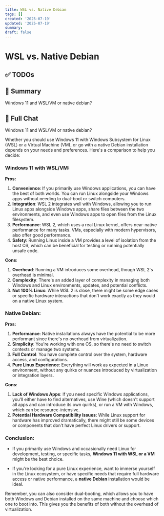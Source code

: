 ```yaml
---
title: WSL vs. Native Debian
tags: []
created: '2025-07-19'
updated: '2025-07-19'
summary:
draft: false
---
```


# WSL vs. Native Debian

## ✅ TODOs


## 📌 Summary
Windows 11 and WSL/VM or native debian?

## 🧠 Full Chat


Windows 11 and WSL/VM or native debian?

Whether you should use Windows 11 with Windows Subsystem for Linux (WSL) or a Virtual Machine (VM), or go with a native Debian installation depends on your needs and preferences. Here's a comparison to help you decide:

### Windows 11 with WSL/VM:

**Pros:**
1. **Convenience**: If you primarily use Windows applications, you can have the best of both worlds. You can run Linux alongside your Windows apps without needing to dual-boot or switch computers.
2. **Integration**: WSL 2 integrates well with Windows, allowing you to run Linux apps alongside Windows apps, share files between the two environments, and even use Windows apps to open files from the Linux filesystem.
3. **Performance**: WSL 2, which uses a real Linux kernel, offers near-native performance for many tasks. VMs, especially with modern hypervisors, also offer good performance.
4. **Safety**: Running Linux inside a VM provides a level of isolation from the host OS, which can be beneficial for testing or running potentially unsafe code.

**Cons:**
1. **Overhead**: Running a VM introduces some overhead, though WSL 2's overhead is minimal.
2. **Complexity**: There's an added layer of complexity in managing both Windows and Linux environments, updates, and potential conflicts.
3. **Not 100% Linux**: While WSL 2 is close, there might be some edge cases or specific hardware interactions that don't work exactly as they would on a native Linux system.

### Native Debian:

**Pros:**
1. **Performance**: Native installations always have the potential to be more performant since there's no overhead from virtualization.
2. **Simplicity**: You're working with one OS, so there's no need to switch contexts or manage two systems.
3. **Full Control**: You have complete control over the system, hardware access, and configurations.
4. **Pure Linux Experience**: Everything will work as expected in a Linux environment, without any quirks or nuances introduced by virtualization or integration layers.

**Cons:**
1. **Lack of Windows Apps**: If you need specific Windows applications, you'll either have to find alternatives, use Wine (which doesn't support all apps and can introduce its own quirks), or run a VM with Windows, which can be resource-intensive.
2. **Potential Hardware Compatibility Issues**: While Linux support for hardware has improved dramatically, there might still be some devices or components that don't have perfect Linux drivers or support.

### Conclusion:

- If you primarily use Windows and occasionally need Linux for development, testing, or specific tasks, **Windows 11 with WSL or a VM** might be the best choice.
  
- If you're looking for a pure Linux experience, want to immerse yourself in the Linux ecosystem, or have specific needs that require full hardware access or native performance, a **native Debian** installation would be ideal.

Remember, you can also consider dual-booting, which allows you to have both Windows and Debian installed on the same machine and choose which one to boot into. This gives you the benefits of both without the overhead of virtualization.